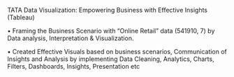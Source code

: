 TATA Data Visualization: Empowering Business with Effective Insights (Tableau) 

• Framing the Business Scenario with “Online Retail” data (541910, 7) by Data analysis, Interpretation & Visualization.

• Created Effective Visuals based on business scenarios, Communication of Insights and Analysis by implementing Data
Cleaning, Analytics, Charts, Filters, Dashboards, Insights, Presentation etc
